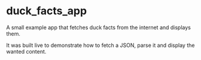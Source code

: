 # duck_facts_app

A small example app that fetches duck facts from the internet and displays them.

It was built live to demonstrate how to fetch a JSON, parse it and display the wanted content.
